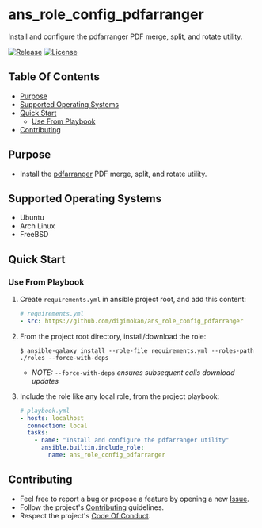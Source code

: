 # ans_role_config_pdfarranger

Install and configure the pdfarranger PDF merge, split, and rotate utility.

[![Release](https://img.shields.io/github/release/digimokan/ans_role_config_pdfarranger.svg?label=release)](https://github.com/digimokan/ans_role_config_pdfarranger/releases/latest "Latest Release Notes")
[![License](https://img.shields.io/badge/license-MIT-blue.svg?label=license)](LICENSE.md "Project License")

## Table Of Contents

* [Purpose](#purpose)
* [Supported Operating Systems](#supported-operating-systems)
* [Quick Start](#quick-start)
    * [Use From Playbook](#use-from-playbook)
* [Contributing](#contributing)

## Purpose

* Install the [pdfarranger](https://github.com/pdfarranger/pdfarranger) PDF
  merge, split, and rotate utility.

## Supported Operating Systems

* Ubuntu
* Arch Linux
* FreeBSD

## Quick Start

### Use From Playbook

1. Create `requirements.yml` in ansible project root, and add this content:

   ```yaml
   # requirements.yml
   - src: https://github.com/digimokan/ans_role_config_pdfarranger
   ```

2. From the project root directory, install/download the role:

   ```shell
   $ ansible-galaxy install --role-file requirements.yml --roles-path ./roles --force-with-deps
   ```

   * _NOTE:_ `--force-with-deps` _ensures subsequent calls download updates_

3. Include the role like any local role, from the project playbook:

   ```yaml
   # playbook.yml
   - hosts: localhost
     connection: local
     tasks:
       - name: "Install and configure the pdfarranger utility"
         ansible.builtin.include_role:
           name: ans_role_config_pdfarranger
   ```

## Contributing

* Feel free to report a bug or propose a feature by opening a new
  [Issue](https://github.com/digimokan/ans_role_config_pdfarranger/issues).
* Follow the project's [Contributing](CONTRIBUTING.md) guidelines.
* Respect the project's [Code Of Conduct](CODE_OF_CONDUCT.md).

